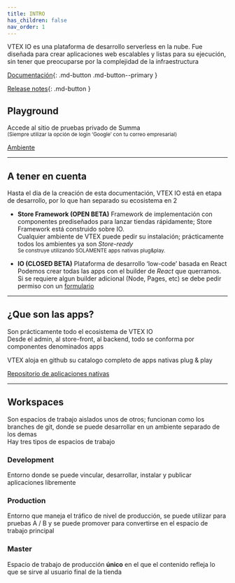```yaml
---
title: INTRO
has_children: false
nav_order: 1
---
```


VTEX IO es una plataforma de desarrollo serverless en la nube. Fue diseñada para crear aplicaciones web escalables y listas para su ejecución, sin tener que preocuparse por la complejidad de la infraestructura  

[Documentación](https://developers.vtex.com/vtex-developer-docs/docs/getting-started){: .md-button .md-button--primary }

[Release notes](https://github.com/vtex-apps/release-notes/releases){: .md-button }
## Playground

Accede al sitio de pruebas privado de Summa  
<small>(Siempre utilizar la opción de login ‘Google’ con tu correo empresarial)</small>

[Ambiente](http://summasolutions.myvtex.com)

---

## A tener en cuenta

Hasta el dia de la creación de esta documentación, VTEX IO está en etapa de desarrollo, por lo que han separado su ecosistema en 2

- **Store Framework (OPEN BETA)**
  Framework de implementación con componentes prediseñados para lanzar tiendas rápidamente; Store Framework está construido sobre IO.  
  Cualquier ambiente de VTEX puede pedir su instalación; prácticamente todos los ambientes ya son _Store-ready_  
  <small>Se construye utilizando SOLAMENTE apps nativas plug&play. </small>

- **IO (CLOSED BETA)**
  Plataforma de desarrollo ‘low-code’ basada en React  
  Podemos crear todas las apps con el builder de _React_ que querramos. Si se requiere algun builder adicional (Node, Pages, etc) se debe pedir permiso con un [formulario](https://developers.vtex.com/vtex-developer-docs/docs/vtex-io-documentation-filling-the-application-form-for-development)

---

## ¿Que son las apps?

Son prácticamente todo el ecosistema de VTEX IO  
Desde el admin, al store-front, al backend, todo se conforma por componentes denominados apps

VTEX aloja en github su catalogo completo de apps nativas plug & play

[Repositorio de aplicaciones nativas](https://github.com/vtex-apps)

---

## Workspaces

Son espacios de trabajo aislados unos de otros; funcionan como los branches de git, donde se puede desarrollar en un ambiente separado de los demas  
Hay tres tipos de espacios de trabajo

### Development

Entorno donde se puede vincular, desarrollar, instalar y publicar aplicaciones libremente

### Production

Entorno que maneja el tráfico de nivel de producción, se puede utilizar para pruebas A / B y se puede promover para convertirse en el espacio de trabajo principal

### Master

Espacio de trabajo de producción **único** en el que el contenido refleja lo que se sirve al usuario final de la tienda
